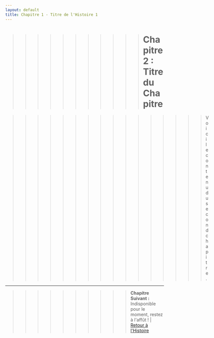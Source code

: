 ```yaml
---
layout: default
title: Chapitre 1 - Titre de l'Histoire 1
---
```


>>>>>>>>>>># Chapitre 2 : Titre du Chapitre

>>>>>>>>>>>>>>>>Voici le contenu du second chapitre.

---

>>>>>>>>>>**Chapitre Suivant :** Indisponible pour le moment, restez à l'affût ! | [Retour à l'Histoire](index.md)


